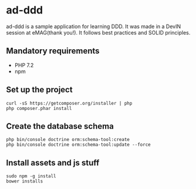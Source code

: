 ad-ddd 
========================

ad-ddd is a sample application for learning DDD. It was made in a DevIN session at eMAG(thank you!). 
It follows best practices and SOLID principles.

## Mandatory requirements

* PHP 7.2
* npm

## Set up the project
    curl -sS https://getcomposer.org/installer | php
    php composer.phar install

## Create the database schema
    php bin/console doctrine orm:schema-tool:create
    php bin/console doctrine orm:schema-tool:update --force
    
## Install assets and js stuff
    sudo npm -g install
    bower installs